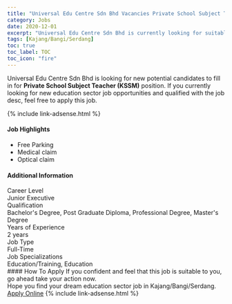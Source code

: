 ```yaml
---
title: "Universal Edu Centre Sdn Bhd Vacancies Private School Subject Teacher (KSSM)" 
category: Jobs 
date: 2020-12-01 
excerpt: "Universal Edu Centre Sdn Bhd is currently looking for suitable person to fill in the Private School Subject Teacher (KSSM) which positioned at Kajang/Bangi/Serdang" 
tags: [Kajang/Bangi/Serdang] 
toc: true 
toc_label: TOC 
toc_icon: "fire" 
--- 
```


<p>Universal Edu Centre Sdn Bhd is looking for new potential candidates to fill in for <b>Private School Subject Teacher (KSSM)</b> position. If you currently looking for new education sector job opportunities and qualified with the job desc, feel free to apply this job.
</p>{% include link-adsense.html %} 
 <div><div><div><h4>Job Highlights</h4></div></div><div><ul><li><div><div><div><div></div></div></div><div><span>Free Parking</span></div></div></li><li><div><div><div><div></div></div></div><div><span>Medical claim</span></div></div></li><li><div><div><div><div></div></div></div><div><span>Optical claim</span></div></div></li></ul></div></div> 
<div><div><div><h4>Additional Information</h4></div></div><div><div><div><div><div><div><div><div><span>Career Level</span></div></div><div><span>Junior Executive</span></div></div></div></div><div><div><div><div><div><span>Qualification</span></div></div><div><span>Bachelor's Degree, Post Graduate Diploma, Professional Degree, Master's Degree</span></div></div></div></div><div><div><div><div><div><span>Years of Experience</span></div></div><div><span>2 years</span></div></div></div></div><div><div><div><div><div><span>Job Type</span></div></div><div><span>Full-Time</span></div></div></div></div><div><div><div><div><div><span>Job Specializations</span></div></div><div><span>Education/Training, Education</span></div></div></div></div></div></div></div></div> 
#### How To Apply 
If you confident and feel that this job is suitable to you, go ahead take your action now. <br/> 
Hope you find your dream education sector job in Kajang/Bangi/Serdang. <br/> 
<a href="https://www.jobstreet.com.my/en/job/private-school-subject-teacher-kssm-4433420?jobId=jobstreet-my-job-4433420&sectionRank=24&token=0~e2875056-6e2a-4c7a-b037-a7cc9cb3fc51&fr=SRP%20View%20In%20New%20Ta" class="btn btn--info" target="_blank" rel="nofollow noopenner">Apply Online</a> 
{% include link-adsense.html %} 